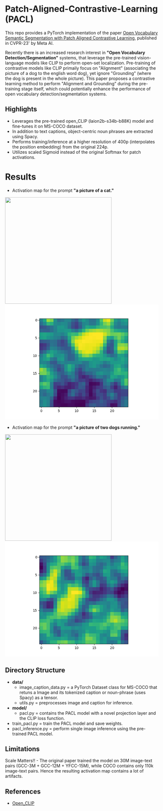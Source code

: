 # Patch-Aligned-Contrastive-Learning (PACL)

This repo provides a PyTorch implementation of the paper [Open Vocabulary Semantic Segmentation with Patch Aligned Contrastive
Learning](https://arxiv.org/pdf/2212.04994.pdf), published in CVPR-23' by Meta AI.

Recently there is an increased research interest in **"Open Vocabulary Detection/Segmentation"** systems, that leverage the pre-trained vision-language models like CLIP to perform open-set localization. Pre-training of contrastive models like CLIP primaily focus on "Alignment" (associating the picture of a dog to the english word dog), yet ignore "Grounding" (where the dog is present in the whole picture). This paper proposes a contrastive learning method to perform "Alignment and Grounding" during the pre-training stage itself, which could potentially enhance the performance of open vocabulary detection/segmentation systems.

## Highlights
+ Leverages the pre-trained open_CLIP (laion2b-s34b-b88K) model and fine-tunes it on MS-COCO dataset.
+ In addition to text captions, object-centric noun phrases are extracted using Spacy.
+ Performs training/inference at a higher resolution of 400p (interpolates the position embedding) from the original 224p.
+ Utilizes scaled Sigmoid instead of the original Softmax for patch activations.

# Results

+ Activation map for the prompt **"a picture of a cat."**
  
<img src="https://assets3.thrillist.com/v1/image/3053693/516x516/flatten;scale;matte=ffffff=center;jpeg_quality=70.jpg" width="350" height="350"> <img src="https://github.com/NMS05/Patch-Aligned-Contrastive-Learning/blob/main/results/cat.png">

+ Activation map for the prompt **"a picture of two dogs running."**
  
<img src="https://www.dogingtonpost.com/wp-content/uploads/2018/03/dogpark_feature-min.jpg" width="350" height="350"> <img src="https://github.com/NMS05/Patch-Aligned-Contrastive-Learning/blob/main/results/dog.png">

## Directory Structure

+ **data/**
  - image_caption_data.py = a PyTorch Dataset class for MS-COCO that retuns a Image and its tokenized caption or noun-phrase (uses Spacy) as a tensor. 
  - utils.py = preprocesses image and caption for inference.
+ **model/**
  - pacl.py = contains the PACL model with a novel projection layer and the CLIP loss function.
+ train_pacl.py = train the PACL model and save weights.
+ pacl_inference.py = perform single image inference using the pre-trained PACL model.

## Limitations
Scale Matters!! - The original paper trained the model on 30M image-text pairs (GCC-3M + GCC-12M + YFCC-15M), while COCO contains only 110k image-text pairs. Hence the resulting activation map contains a lot of artifacts.

## References
+ [Open_CLIP](https://github.com/mlfoundations/open_clip/tree/main/src)
